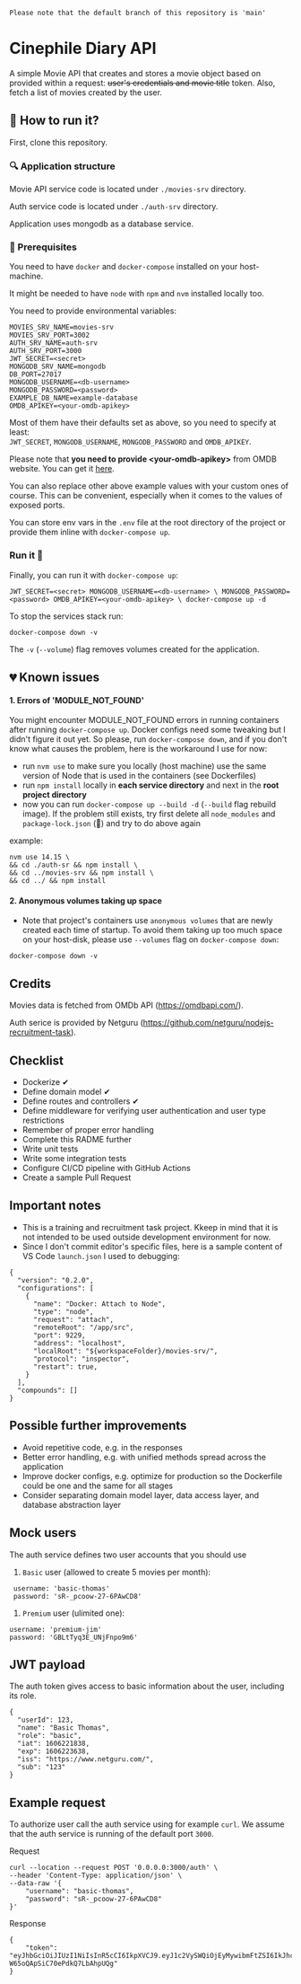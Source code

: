 ```
Please note that the default branch of this repository is 'main'
```

# Cinephile Diary API

A simple Movie API that creates and stores a movie object based on provided within a request: ~~user's credentials and movie title~~ token. Also, fetch a list of movies created by the user.

## 🚗 How to run it?

First, clone this repository.

### 🔍 Application structure 

Movie API service code is located under `./movies-srv` directory.

Auth service code is located under `./auth-srv` directory.

Application uses mongodb as a database service.

### 📝 Prerequisites 

You need to have `docker` and `docker-compose` installed on your host-machine.

It might be needed to have `node` with `npm` and `nvm` installed locally too.

You need to provide environmental variables: 

```
MOVIES_SRV_NAME=movies-srv
MOVIES_SRV_PORT=3002
AUTH_SRV_NAME=auth-srv
AUTH_SRV_PORT=3000
JWT_SECRET=<secret>
MONGODB_SRV_NAME=mongodb
DB_PORT=27017
MONGODB_USERNAME=<db-username>
MONGODB_PASSWORD=<password>
EXAMPLE_DB_NAME=example-database
OMDB_APIKEY=<your-omdb-apikey>

```
Most of them have their defaults set as above, so you need to specify at least:  
`JWT_SECRET`, `MONGODB_USERNAME`, `MONGODB_PASSWORD` and `OMDB_APIKEY`.  

Please note that **you need to provide \<your-omdb-apikey\>** from OMDB website. You can get it [here](http://www.omdbapi.com/apikey.aspx). 

You can also replace other above example values with your custom ones of course. This can be convenient, especially when it comes to the values of exposed ports.

You can store env vars in the `.env` file at the root directory of the project or provide them inline with `docker-compose up`.

### Run it 🤞

Finally, you can run it with `docker-compose up`:

```
JWT_SECRET=<secret> MONGODB_USERNAME=<db-username> \ MONGODB_PASSWORD=<password> OMDB_APIKEY=<your-omdb-apikey> \ docker-compose up -d
```

To stop the services stack run:

```
docker-compose down -v
```
The `-v` (`--volume`) flag removes volumes created for the application.

## 💔 Known issues 

#### **1. Errors of 'MODULE_NOT_FOUND'**

You might encounter MODULE_NOT_FOUND errors in running containers after running `docker-compose up`. Docker configs need some tweaking but I didn't figure it out yet. So please, run `docker-compose down`, and if you don't know what causes the problem, here is the workaround I use for now:
  - run `nvm use` to make sure you locally (host machine) use the same version of Node that is used in the containers (see Dockerfiles)
  - run `npm install` locally in **each service directory** and next in the **root project directory**
  - now you can run `docker-compose up --build -d` (`--build` flag rebuild image). If the problem still exists, try first delete all `node_modules` and `package-lock.json` (🥶) and try to do above again 

example:
```
nvm use 14.15 \
&& cd ./auth-sr && npm install \
&& cd ../movies-srv && npm install \
&& cd ../ && npm install
```
#### **2. Anonymous volumes taking up space**

- Note that project's containers use `anonymous volumes` that are newly created each time of startup. To avoid them taking up too much space on your host-disk, please use `--volumes` flag on `docker-compose down`:
```
docker-compose down -v
```


## Credits

Movies data is fetched from OMDb API (https://omdbapi.com/).

Auth serice is provided by Netguru (https://github.com/netguru/nodejs-recruitment-task).

## Checklist

- Dockerize ✔
- Define domain model ✔
- Define routes and controllers ✔
- Define middleware for verifying user authentication and user type restrictions
- Remember of proper error handling
- Complete this RADME further
- Write unit tests
- Write some integration tests
- Configure CI/CD pipeline with GitHub Actions
- Create a sample Pull Request

## Important notes

- This is a training and recruitment task project. Kkeep in mind that it is not intended to be used outside development environment for now.
- Since I don't commit editor's specific files, here is a sample content of VS Code `launch.json` I used to debugging:
```
{
  "version": "0.2.0",
  "configurations": [
    {
      "name": "Docker: Attach to Node",
      "type": "node",
      "request": "attach",
      "remoteRoot": "/app/src",
      "port": 9229,
      "address": "localhost",
      "localRoot": "${workspaceFolder}/movies-srv/",
      "protocol": "inspector",
      "restart": true,
    }
  ],
  "compounds": []
}
```

## Possible further improvements

- Avoid repetitive code, e.g. in the responses
- Better error handling, e.g. with unified methods spread across the application
- Improve docker configs, e.g. optimize for production so the Dockerfile could be one and the same for all stages
- Consider separating domain model layer, data access layer, and database abstraction layer

## Mock users

The auth service defines two user accounts that you should use

1. `Basic` user (allowed to create 5 movies per month):

```
 username: 'basic-thomas'
 password: 'sR-_pcoow-27-6PAwCD8'
```

1. `Premium` user (ulimited one):

```
username: 'premium-jim'
password: 'GBLtTyq3E_UNjFnpo9m6'
```


## JWT payload

The auth token gives access to basic information about the
user, including its role.

```
{
  "userId": 123,
  "name": "Basic Thomas",
  "role": "basic",
  "iat": 1606221838,
  "exp": 1606223638,
  "iss": "https://www.netguru.com/",
  "sub": "123"
}
```

## Example request

To authorize user call the auth service using for example `curl`. We assume
that the auth service is running of the default port `3000`.

Request

```
curl --location --request POST '0.0.0.0:3000/auth' \
--header 'Content-Type: application/json' \
--data-raw '{
    "username": "basic-thomas",
    "password": "sR-_pcoow-27-6PAwCD8"
}'
```

Response

```
{
    "token": "eyJhbGciOiJIUzI1NiIsInR5cCI6IkpXVCJ9.eyJ1c2VySWQiOjEyMywibmFtZSI6IkJhc2ljIFRob21hcyIsInJvbGUiOiJiYXNpYyIsImlhdCI6MTYwNjIyMTgzOCwiZXhwIjoxNjA2MjIzNjM4LCJpc3MiOiJodHRwczovL3d3dy5uZXRndXJ1LmNvbS8iLCJzdWIiOiIxMjMifQ.KjZ3zZM1lZa1SB8U-W65oQApSiC70ePdkQ7LbAhpUQg"
}
```
